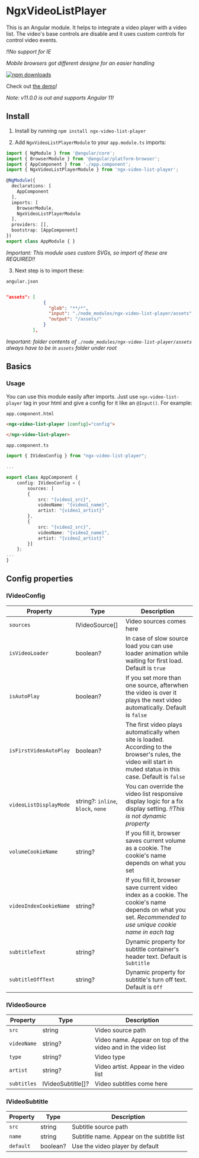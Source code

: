 # NgxVideoListPlayer

This is an Angular module. It helps to integrate a video player with a video list. The video's base controls are disable and it uses custom controls for control video events.

*!!No support for IE*

*Mobile browsers got different designe for an easier handling*

[![npm downloads](https://img.shields.io/npm/dm/ngx-video-list-player.svg)](http://npm-stat.com/charts.html?package=ngx-video-list-player)

Check out [the demo](https://pepe19000.github.io/Demo/)!

*Note: v11.0.0 is out and supports Angular 11!*

## Install

1) Install by running `npm install ngx-video-list-player`

2) Add `NgxVideoListPlayerModule` to your `app.module.ts` imports:

```ts
import { NgModule } from '@angular/core';
import { BrowserModule } from '@angular/platform-browser';
import { AppComponent } from './app.component';
import { NgxVideoListPlayerModule } from 'ngx-video-list-player';

@NgModule({
  declarations: [
    AppComponent
  ],
  imports: [
    BrowserModule,
    NgxVideoListPlayerModule
  ],
  providers: [],
  bootstrap: [AppComponent]
})
export class AppModule { }
```

*Important: This module uses custom SVGs, so import of these are REQUIRED!!*

3) Next step is to import these:

`angular.json`

```json

"assets": [              
              {
                "glob": "**/*",
                "input": "./node_modules/ngx-video-list-player/assets",
                "output": "/assets/"
              }            
          ],

```

*Important: folder contents of `./node_modules/ngx-video-list-player/assets` always have to be in `assets` folder under root*

## Basics

### Usage

You can use this module easily after imports. Just use `ngx-video-list-player` tag in your html and give a config for it like an `@Input()`.
For example:

`app.component.html`

```html
<ngx-video-list-player [config]="config">

</ngx-video-list-player>
```

`app.component.ts`

```ts
import { IVideoConfig } from "ngx-video-list-player";

...

export class AppComponent {
    config: IVideoConfig = {
        sources: [
        {
            src: "{video1_src}",
            videoName: "{video1_name}",
            artist: "{video1_artist}"
        },
        {
            src: "{video2_src}",
            videoName: "{video2_name}",
            artist: "{video2_artist}"
        }]          
    };
...
}

```

## Config properties

### IVideoConfig


| Property | Type | Description
| --- | --- | --- |
| `sources` | IVideoSource[] | Video sources comes here |
| `isVideoLoader` | boolean? | In case of slow source load you can use loader animation while waiting for first load. Default is `true` |
| `isAutoPlay` | boolean? | If you set more than one source, afterwhen the video is over it plays the next video automatically. Default is `false`  |
| `isFirstVideoAutoPlay` | boolean? | The first video plays automatically when site is loaded. According to the browser's rules, the video will start in muted status in this case. Default is `false` |
| `videoListDisplayMode` | string?: `inline`, `block`, `none` | You can override the video list responsive display logic for a fix display setting. *!!This is not dynamic property* |
| `volumeCookieName` | string? | If you fill it, browser saves current volume as a cookie. The cookie's name depends on what you set |
| `videoIndexCookieName` | string? | If you fill it, browser save current video index as a cookie. The cookie's name depends on what you set. *Recommended to use unique cookie name in each tag* |
| `subtitleText` | string? | Dynamic property for subtitle container's header text. Default is `Subtitle` |
| `subtitleOffText` | string? | Dynamic property for subtitle's turn off text. Default is `Off` |


### IVideoSource


| Property | Type | Description
| --- | --- | --- |
| `src` | string | Video source path |
| `videoName` | string? | Video name. Appear on top of the video and in the video list |
| `type` | string? | Video type |
| `artist` | string? | Video artist. Appear in the video list |
| `subtitles` | IVideoSubtitle[]? | Video subtitles come here |


### IVideoSubtitle

| Property | Type | Description
| --- | --- | --- |
| `src` | string | Subtitle source path |
| `name` | string | Subtitle name. Appear on the subtitle list |
| `default` | boolean? | Use the video player by default |